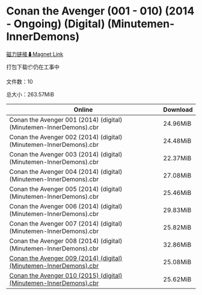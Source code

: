 # Conan the Avenger (001 - 010) (2014 - Ongoing) (Digital) (Minutemen-InnerDemons)

[磁力链接⬇Magnet Link](magnet:?xt=urn:btih:dea77b25dc7ae8648a989a33bfd6aab02aae551a&dn=Conan%20the%20Avenger%20%28001%20-%20010%29%20%282014%20-%20Ongoing%29%20%28Digital%29%20%28Minutemen-InnerDemons%29)

打包下载📦仍在工事中

文件数：10

总大小：263.57MiB

Online | Download
--- | ---
Conan the Avenger 001 (2014) (digital) (Minutemen-InnerDemons).cbr | 24.96MiB
Conan the Avenger 002 (2014) (digital) (Minutemen-InnerDemons).cbr | 24.48MiB
Conan the Avenger 003 (2014) (digital) (Minutemen-InnerDemons).cbr | 22.37MiB
Conan the Avenger 004 (2014) (digital) (Minutemen-InnerDemons).cbr | 27.08MiB
Conan the Avenger 005 (2014) (digital) (Minutemen-InnerDemons).cbr | 25.46MiB
Conan the Avenger 006 (2014) (digital) (Minutemen-InnerDemons).cbr | 29.83MiB
Conan the Avenger 007 (2014) (digital) (Minutemen-InnerDemons).cbr | 25.82MiB
Conan the Avenger 008 (2014) (digital) (Minutemen-InnerDemons).cbr | 32.86MiB
[Conan the Avenger 009 (2014) (digital) (Minutemen-InnerDemons).cbr](https://github.com/alicewish/markdown/blob/master/comic/Conan-Avenger-009-2014-digital-Minutemen-InnerDemons-cbr.md) | 25.08MiB
[Conan the Avenger 010 (2015) (digital) (Minutemen-InnerDemons).cbr](https://github.com/alicewish/markdown/blob/master/comic/Conan-Avenger-010-2015-digital-Minutemen-InnerDemons-cbr.md) | 25.62MiB